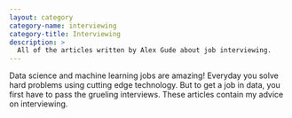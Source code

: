 ```yaml
---
layout: category
category-name: interviewing
category-title: Interviewing
description: >
  All of the articles written by Alex Gude about job interviewing.
---
```


Data science and machine learning jobs are amazing! Everyday you solve hard
problems using cutting edge technology. But to get a job in data, you first
have to pass the grueling interviews. These articles contain my advice on
interviewing.
